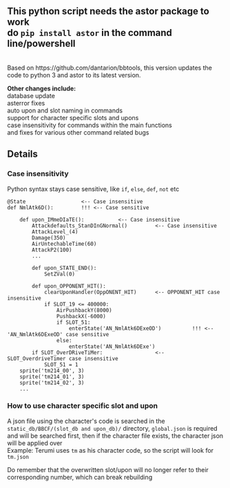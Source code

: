## This python script needs the astor package to work <br/> do `pip install astor` in the command line/powershell
<br/>
Based on https://github.com/dantarion/bbtools, this version updates the code to python 3 and astor to its latest version. 

**Other changes include:** <br/>
database update <br/>
asterror fixes <br/>
auto upon and slot naming in commands <br/>
support for character specific slots and upons <br/>
case insensitivity for commands within the main functions<br/>
and fixes for various other command related bugs <br/>

## Details
### Case insensitivity
Python syntax stays case sensitive, like `if`, `else`, `def`, `not` etc
```
@State                  <-- Case insensitive 
def NmlAtk6D():         !!! <-- Case sensitive

    def upon_IMmeDIaTE():           <-- Case insensitive
        Attackdefaults_StanDInGNormal()         <-- Case insensitive
        AttackLevel_(4)
        Damage(350)
        AirUntechableTime(60)
        AttackP2(100)
        ...

        def upon_STATE_END():
            SetZVal(0)

        def upon_OPPONENT_HIT():
            clearUponHandler(OppONENT_HIT)      <-- OPPONENT_HIT case insensitive
            if SLOT_19 <= 400000:           
                AirPushbackY(8000)
                PushbackX(-6000)
                if SLOT_51:
                    enterState('AN_NmlAtk6DExeOD')          !!! <-- 'AN_NmlAtk6DExeOD' case sensitive
                else:
                    enterState('AN_NmlAtk6DExe')
        if SLOT_OverDRiveTiMer:                 <-- SLOT_OverdriveTimer case insensitive
            SLOT_51 = 1
    sprite('tm214_00', 3)
    sprite('tm214_01', 3)
    sprite('tm214_02', 3)
    ...
```

### How to use character specific slot and upon
A json file using the character's code is searched in the `static_db/BBCF/(slot_db and upon_db)/` directory, `global.json` is required and will be searched first, then if the character file exists, the character json will be applied over <br/>
Example: Terumi uses `tm` as his character code, so the script will look for `tm.json`

Do remember that the overwritten slot/upon will no longer refer to their corresponding number, which can break rebuilding
